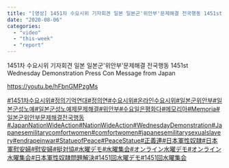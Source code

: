```yaml
---
title: "[영상] 1451차 수요시위 기자회견 일본 일본군'위안부'문제해결 전국행동 1451st Wednesday Demonstration Press Con Message from Japan"
date: "2020-08-06"
categories: 
  - "video"
  - "this-week"
  - "report"
---
```


1451차 수요시위 기자회견 일본 일본군'위안부'문제해결 전국행동 1451st Wednesday Demonstration Press Con Message from Japan

https://youtu.be/hFbnGMPzgMs

[#1451차수요시위](https://www.youtube.com/results?search_query=%231451%EC%B0%A8%EC%88%98%EC%9A%94%EC%8B%9C%EC%9C%84)[#정의기억연대](https://www.youtube.com/results?search_query=%23%EC%A0%95%EC%9D%98%EA%B8%B0%EC%96%B5%EC%97%B0%EB%8C%80)[#정의연](https://www.youtube.com/results?search_query=%23%EC%A0%95%EC%9D%98%EC%97%B0)[#수요시위](https://www.youtube.com/results?search_query=%23%EC%88%98%EC%9A%94%EC%8B%9C%EC%9C%84)[#온라인수요시위](https://www.youtube.com/results?search_query=%23%EC%98%A8%EB%9D%BC%EC%9D%B8%EC%88%98%EC%9A%94%EC%8B%9C%EC%9C%84)[#일본군위안부](https://www.youtube.com/results?search_query=%23%EC%9D%BC%EB%B3%B8%EA%B5%B0%EC%9C%84%EC%95%88%EB%B6%80)[#일본군성노예](https://www.youtube.com/results?search_query=%23%EC%9D%BC%EB%B3%B8%EA%B5%B0%EC%84%B1%EB%85%B8%EC%98%88)[#일본군성노예제문제해결](https://www.youtube.com/results?search_query=%23%EC%9D%BC%EB%B3%B8%EA%B5%B0%EC%84%B1%EB%85%B8%EC%98%88%EC%A0%9C%EB%AC%B8%EC%A0%9C%ED%95%B4%EA%B2%B0)[#위안부](https://www.youtube.com/results?search_query=%23%EC%9C%84%EC%95%88%EB%B6%80)[#수요일은평화다](https://www.youtube.com/results?search_query=%23%EC%88%98%EC%9A%94%EC%9D%BC%EC%9D%80%ED%8F%89%ED%99%94%EB%8B%A4)[#메모리아](https://www.youtube.com/results?search_query=%23%EB%A9%94%EB%AA%A8%EB%A6%AC%EC%95%84)[#Memoria](https://www.youtube.com/results?search_query=%23Memoria)[#일본군위안부문제해결전국행동](https://www.youtube.com/results?search_query=%23%EC%9D%BC%EB%B3%B8%EA%B5%B0%EC%9C%84%EC%95%88%EB%B6%80%EB%AC%B8%EC%A0%9C%ED%95%B4%EA%B2%B0%EC%A0%84%EA%B5%AD%ED%96%89%EB%8F%99)[#JapanNationWideAction](https://www.youtube.com/results?search_query=%23JapanNationWideAction)[#NationWideAction](https://www.youtube.com/results?search_query=%23NationWideAction)[#WednesdayDemonstration](https://www.youtube.com/results?search_query=%23WednesdayDemonstration)[#Japanesemilitarycomfortwomen](https://www.youtube.com/results?search_query=%23Japanesemilitarycomfortwomen)[#comfortwomen](https://www.youtube.com/results?search_query=%23comfortwomen)[#japanesemilitarysexualslavery](https://www.youtube.com/results?search_query=%23japanesemilitarysexualslavery)[#endrapeinwar](https://www.youtube.com/results?search_query=%23endrapeinwar)[#StatueofPeace](https://www.youtube.com/results?search_query=%23StatueofPeace)[#PeaceStatue](https://www.youtube.com/results?search_query=%23PeaceStatue)[#正義連](https://www.youtube.com/results?search_query=%23%E6%AD%A3%E7%BE%A9%E9%80%A3)[#日本軍性奴隷](https://www.youtube.com/results?search_query=%23%E6%97%A5%E6%9C%AC%E8%BB%8D%E6%80%A7%E5%A5%B4%E9%9A%B7)[#日本軍慰安婦](https://www.youtube.com/results?search_query=%23%E6%97%A5%E6%9C%AC%E8%BB%8D%E6%85%B0%E5%AE%89%E5%A9%A6)[#慰安婦](https://www.youtube.com/results?search_query=%23%E6%85%B0%E5%AE%89%E5%A9%A6)[#挺対協](https://www.youtube.com/results?search_query=%23%E6%8C%BA%E5%AF%BE%E5%8D%94)[#水曜デモ](https://www.youtube.com/results?search_query=%23%E6%B0%B4%E6%9B%9C%E3%83%87%E3%83%A2)[#水曜集会](https://www.youtube.com/results?search_query=%23%E6%B0%B4%E6%9B%9C%E9%9B%86%E4%BC%9A)[#オンライン水曜デモ](https://www.youtube.com/results?search_query=%23%E3%82%AA%E3%83%B3%E3%83%A9%E3%82%A4%E3%83%B3%E6%B0%B4%E6%9B%9C%E3%83%87%E3%83%A2)[#オンライン水曜集会](https://www.youtube.com/results?search_query=%23%E3%82%AA%E3%83%B3%E3%83%A9%E3%82%A4%E3%83%B3%E6%B0%B4%E6%9B%9C%E9%9B%86%E4%BC%9A)[#日本軍性奴隷問題解決](https://www.youtube.com/results?search_query=%23%E6%97%A5%E6%9C%AC%E8%BB%8D%E6%80%A7%E5%A5%B4%E9%9A%B7%E5%95%8F%E9%A1%8C%E8%A7%A3%E6%B1%BA)[#1451回水曜デモ](https://www.youtube.com/results?search_query=%231451%E5%9B%9E%E6%B0%B4%E6%9B%9C%E3%83%87%E3%83%A2)[#1451回水曜集会](https://www.youtube.com/results?search_query=%231451%E5%9B%9E%E6%B0%B4%E6%9B%9C%E9%9B%86%E4%BC%9A)

